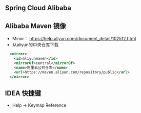 ## Spring Cloud Alibaba

## Alibaba Maven 镜像
- Minor： https://help.aliyun.com/document_detail/102512.html   
- 从aliyun的中央仓库下载
```xml
  <mirror>
    <id>aliyunmaven</id>
    <mirrorOf>central</mirrorOf>
    <name>阿里云公共仓库</name>
    <url>https://maven.aliyun.com/repository/public</url>
  </mirror>
```

## IDEA 快捷键
- Help -> Keymap Reference
